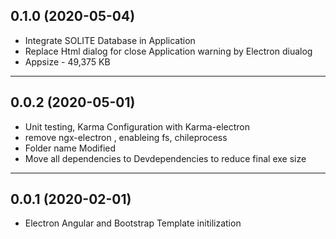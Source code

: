 ## 0.1.0 (2020-05-04)
* Integrate SOLITE Database in Application 
* Replace Html dialog for close Application warning by Electron diualog
* Appsize - 49,375 KB

---------------------------------------------------
## 0.0.2 (2020-05-01)
* Unit testing, Karma Configuration with Karma-electron  
* remove ngx-electron , enableing fs, chileprocess 
* Folder name Modified 
* Move all dependencies to Devdependencies to reduce final exe size

---------------------------------------------------

## 0.0.1 (2020-02-01)
* Electron Angular and Bootstrap Template initilization 



